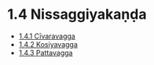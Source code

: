

# 1.4 Nissaggiyakaṇḍa

* [1.4.1 Cīvaravagga](1.4/1.4.1.md)
* [1.4.2 Kosiyavagga](1.4/1.4.2.md)
* [1.4.3 Pattavagga](1.4/1.4.3.md)




